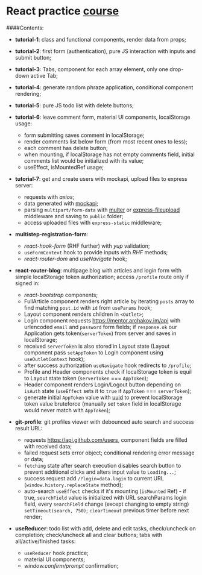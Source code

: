 # React practice [course](https://github.com/Archakov06)

####Contents:

- **tutorial-1**: class and functional components, render data from props;
- **tutorial-2**: first form (authentication), pure JS interaction with inputs and submit button;
- **tutorial-3**: Tabs, component for each array element, only one drop-down active Tab;
- **tutorial-4**: generate random phraze application, conditional component rendering;
- **tutorial-5**: pure JS todo list with delete buttons;
- **tutorial-6**: leave comment form, material UI components, localStorage usage:
  - form submitting saves comment in localStorage;
  - render comments list below form (from most recent ones to less);
  - each comment has delete button;
  - when mounting, if localStorage has not empty comments field, initial comments list would be initialized with its value;
  - useEffect, isMountedRef usage;
- **tutorial-7**: get and create users with mockapi, upload files to express server:

  - requests with _axios_;
  - data generated with [mockapi](https://mockapi.io);
  - parsing `multipart/form-data` with [multer](https://www.npmjs.com/package/multer) or [express-fileupload](https://www.npmjs.com/package/express-fileupload) middleware and saving to `public` folder;
  - access uploaded files with `express-static` middleware;

- **multistep-registration-form**:

  - _react-hook-form_ (RHF further) with _yup_ validation;
  - `useFormContext` hook to provide inputs with _RHF_ methods;
  - _react-router-dom_ and _useNavigate_ hook;

- **react-router-blog**: multipage blog with articles and login form with simple localStorage token authorization; access `/profile` route only if signed in:

  - _react-bootstrap_ components;
  - FullArticle component renders right article by iterating `posts` array to find matching `post.id` with `id` from `useParams` hook;
  - Layout component renders children in `<Outlet>`;
  - Login component requests https://mentor.archakov.im/api with urlencoded `email` and `password` form fields; if `response.ok` our Application gets token(`serverToken`) from server and saves in localStorage;
  - received `serverToken` is also stored in Layout state (Layout component pass `setAppToken` to Login component using `useOutletContext` hook);
  - after success authorization `useNavigate` hook redirects to `/profile`;
  - Profile and Header components check if localStorage token is equil to Layout state token (`serverToken` === `AppToken`);
  - Header component renders Login/Logout button depending on `isAuth` state (`useEffect` sets it to `true` if `AppToken` === `serverToken`);
  - generate initial `AppToken` value with [uuid](https://www.npmjs.com/package/uuid) to prevent localStorage token value bruteforce (manually set `token` field in localStorage would never match with `AppToken`);

- **git-profile**: git profiles viewer with debounced auto search and success result URL:

  - requests https://api.github.com/users, component fields are filled with received data;
  - failed request sets error object; conditional rendering error message or data;
  - `fetching` state after search execution disables search button to prevent additional clicks and alters input value to `Loading...`;
  - success request add `/?login=data.login` to current URL (`window.history.replaceState` method);
  - auto-search `useEffect` checks if it's mounting (`isMounted` Ref) - if true, `searchField` value is initialized with URL searchParams login field, every `searchField` change (except changing to empty string) `setTimeout(search, 750)`; `clearTimeout` previous timer before next render;

- **useReducer**: todo list with add, delete and edit tasks, check/uncheck on completion; check/uncheck all and clear buttons; tabs with all/active/finished tasks:
  - `useReducer` hook practice;
  - material UI components;
  - _window.confirm/prompt_ confirmation;
